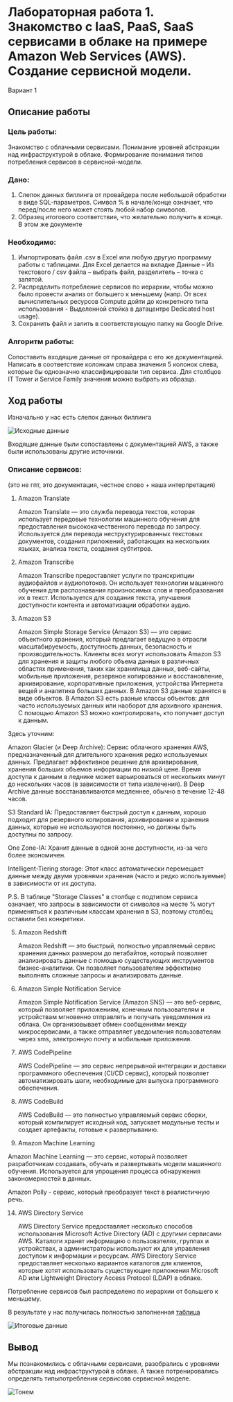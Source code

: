 # Лабораторная работа 1. Знакомство с IaaS, PaaS, SaaS сервисами в облаке на примере Amazon Web Services (AWS). Создание сервисной модели.

Вариант 1

## Описание работы

### Цель работы:
Знакомство с облачными сервисами. Понимание уровней абстракции над инфраструктурой в облаке. Формирование понимания типов потребления сервисов в сервисной-модели.

### Дано: 
1. Слепок данных биллинга от провайдера после небольшой обработки в виде SQL-параметров. Символ % в начале/конце означает, что перед/после него может стоять любой набор символов.
2. Образец итогового соответствия, что желательно получить в конце. В этом же документе  
### Необходимо: 
1. Импортировать файл .csv в Excel или любую другую программу работы с таблицами. Для Excel делается на вкладке Данные – Из текстового / csv файла – выбрать файл, разделитель – точка с запятой.
2. Распределить потребление сервисов по иерархии, чтобы можно было провести анализ от большего к меньшему (напр. От всех вычислительных ресурсов Compute дойти до конкретного типа использования - Выделенной стойка в датацентре Dedicated host usage).
3. Сохранить файл и залить в соответствующую папку на Google Drive.

### Алгоритм работы:
Сопоставить входящие данные от провайдера с его же документацией. Написать в соответствие колонкам справа значения 5 колонок слева, которые бы однозначно классифицировали тип сервиса. Для столбцов IT Tower и Service Family значения можно выбрать из образца.

## Ход работы

Изначально у нас есть слепок данных биллинга

![Исходные данные](https://github.com/paltovkletku/babaiki_devops_clouds/blob/main/Clouds/Lab1/media/%D0%B8%D1%81%D1%85%D0%BE%D0%B4%D0%BD%D1%8B%D0%B5.png)


Входящие данные были сопоставлены с документацией AWS, а также были использованы другие источники.

### Описание сервисов:

(это не гпт, это документация, честное слово + наша интерпретация)

1. Amazon Translate

   Amazon Translate — это служба перевода текстов, которая использует передовые технологии машинного обучения для предоставления высококачественного перевода по запросу. Используется для перевода неструктурированных текстовых документов, создания приложений, работающих на нескольких языках, анализа текста, создания субтитров. 

2. Amazon Transcribe

   Amazon Transcribe предоставляет услуги по транскрипции аудиофайлов и аудиопотоков. Он использует технологии машинного обучения для распознавания произносимых слов и преобразования их в текст. Используется для создания текста, улучшения доступности контента и автоматизации обработки аудио.

3. Amazon S3

   Amazon Simple Storage Service (Amazon S3) — это сервис объектного хранения, который предлагает ведущую в отрасли масштабируемость, доступность данных, безопасность и производительность. Клиенты всех могут использовать Amazon S3 для хранения и защиты любого объема данных в различных областях применения, таких как хранилища данных, веб-сайты, мобильные приложения, резервное копирование и восстановление, архивирование, корпоративные приложения, устройства Интернета вещей и аналитика больших данных. В Amazon S3 данные хранятся в виде объектов. В Amazon S3 есть разные классы объектов: для часто используемых данных или наоборот для архивного хранения. С помощью Amazon S3 можно контролировать, кто получает доступ к данным.

Здесь уточним:

   Amazon Glacier (и Deep Archive): Сервис облачного хранения AWS, предназначенный для длительного хранения редко используемых данных. Предлагает эффективное решение для архивирования, хранения больших объемов информации по низкой цене. Время доступа к данным в леднике может варьироваться от нескольких минут до нескольких часов (в зависимости от типа извлечения). В Deep Archive данные восстанавливаются медленнее, обычно в течение 12-48 часов.

   S3 Standard IA: Предоставляет быстрый доступ к данным, хорошо подходит для резервного копирования, архивирования и хранения данных, которые не используются постоянно, но должны быть доступны по запросу.

   One Zone-IA: Хранит данные в одной зоне доступности, из-за чего более экономичен.

   Intelligent-Tiering storage: Этот класс автоматически перемещает данные между двумя уровнями хранения (часто и редко используемые) в зависимости от их доступа.

   P.S. В таблице "Storage Classes" в столбце с подтипом сервиса означает, что запросы в зависимости от символов на месте % могут применяться к различным классам хранения в S3, поэтому столбец оставили без конкретики.

5. Amazon Redshift

   Amazon Redshift — это быстрый, полностью управляемый сервис хранения данных размером до петабайтов, который позволяет анализировать данные с помощью существующих инструментов бизнес-аналитики. Он позволяет пользователям эффективно выполнять сложные запросы и анализировать данные.
   
6. Amazon Simple Notification Service

   Amazon Simple Notification Service (Amazon SNS) — это веб-сервис, который позволяет приложениям, конечным пользователям и устройствам мгновенно отправлять и получать уведомления из облака. Он организовывает обмен сообщениями между микросервисами, а также отправляет уведомления пользователям через sms, электронную почту и мобильные приложения.
   
8. AWS CodePipeline

    AWS CodePipeline — это сервис непрерывной интеграции и доставки программного обеспечения (CI/CD сервис), который позволяет автоматизировать шаги, необходимые для выпуска программного обеспечения.
   
10. AWS CodeBuild

    AWS CodeBuild — это полностью управляемый сервис сборки, который компилирует исходный код, запускает модульные тесты и создает артефакты, готовые к развертыванию.
    
12. Amazon Machine Learning

   Amazon Machine Learning — это сервис, который позволяет разработчикам создавать, обучать и развертывать модели машинного обучения. Используется для упрощения процесса обнаружения закономерностей в данных.
   
   Amazon Polly - сервис, который преобразует текст в реалистичную речь. 

14. AWS Directory Service

    AWS Directory Service предоставляет несколько способов использования Microsoft Active Directory (AD) с другими сервисами AWS. Каталоги хранят информацию о пользователях, группах и устройствах, а администраторы используют их для управления доступом к информации и ресурсам. AWS Directory Service предоставляет несколько вариантов каталогов для клиентов, которые хотят использовать существующие приложения Microsoft AD или Lightweight Directory Access Protocol (LDAP) в облаке.

Потребление сервисов был распределено по иерархии от большего к меньшему.

В результате у нас получилась полностью заполненная [таблица](https://docs.google.com/spreadsheets/d/1FpPnP_CXwTCD8wx2skNZPr82IrqADqhgoea5a_wrjYI/edit?gid=0#gid=0) 

![Итоговые данные](https://github.com/paltovkletku/babaiki_devops_clouds/blob/main/Clouds/Lab1/media/%D0%B8%D1%82%D0%BE%D0%B3.png)

## Вывод

Мы познакомились с облачными сервисами, разобрались с уровнями абстракции над инфраструктурой в облаке. А также потренировались определять типыпотребления сервисовв сервисной моделе.

![Тонем](https://github.com/paltovkletku/babaiki_devops_clouds/blob/main/Clouds/Lab1/media/%D1%82%D0%BE%D0%BD%D0%B5%D0%BC.jpg)


